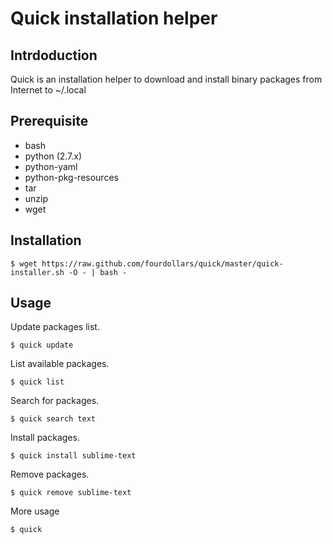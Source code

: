 # Quick installation helper

## Intrdoduction

Quick is an installation helper to download and install binary packages from Internet to ~/.local

## Prerequisite

* bash
* python (2.7.x)
* python-yaml
* python-pkg-resources
* tar
* unzip
* wget

## Installation

    $ wget https://raw.github.com/fourdollars/quick/master/quick-installer.sh -O - | bash -

## Usage

Update packages list.

    $ quick update

List available packages.

    $ quick list

Search for packages.

    $ quick search text

Install packages.

    $ quick install sublime-text

Remove packages.

    $ quick remove sublime-text

More usage

    $ quick
